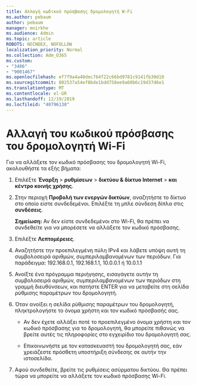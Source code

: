 ```yaml
---
title: Αλλαγή κωδικού πρόσβασης δρομολογητή W-Fi
ms.author: pebaum
author: pebaum
manager: mnirkhe
ms.audience: Admin
ms.topic: article
ROBOTS: NOINDEX, NOFOLLOW
localization_priority: Normal
ms.collection: Adm_O365
ms.custom:
- "3486"
- "9001467"
ms.openlocfilehash: ef7f9a4a40dec764f22c66bd9781c9141fb30d10
ms.sourcegitcommit: 802537a54ef8bde1bdd758ee9a60b6c19d37d6e1
ms.translationtype: MT
ms.contentlocale: el-GR
ms.lasthandoff: 12/19/2019
ms.locfileid: "40796138"
---
```

# <a name="change-your-wi-fi-router-password"></a>Αλλαγή του κωδικού πρόσβασης του δρομολογητή Wi-Fi

Για να αλλάξετε τον κωδικό πρόσβασης του δρομολογητή Wi-Fi, ακολουθήστε τα εξής βήματα:

1. Επιλέξτε **Έναρξη** > **ρυθμίσεων** > **δικτύου & δίκτυο Internet** > **και κέντρο κοινής χρήσης**.

2. Στην περιοχή **Προβολή των ενεργών δικτύων**, αναζητήστε το δίκτυο στο οποίο είστε συνδεδεμένοι. Επιλέξτε τη μπλε σύνδεση δίπλα στις **συνδέσεις**.<br>

   **Σημείωση:** Αν δεν είστε συνδεδεμένοι στο Wi-Fi, θα πρέπει να συνδεθείτε για να μπορέσετε να αλλάξετε τον κωδικό πρόσβασης.

3. Επιλέξτε **Λεπτομέρειες**.

4. Αναζητήστε την προεπιλεγμένη πύλη IPv4 και λάβετε υπόψη αυτή τη συμβολοσειρά αριθμών, συμπεριλαμβανομένων των περιόδων. Για παράδειγμα: 192.168.0.1, 192.168.1.1, 10.0.0.1 ή 10.0.1.1

5. Ανοίξτε ένα πρόγραμμα περιήγησης, εισαγάγετε αυτήν τη συμβολοσειρά αριθμών, συμπεριλαμβανομένων των περιόδων στη γραμμή διευθύνσεων, και πατήστε ENTER για να μεταβείτε στη σελίδα ρύθμισης παραμέτρων του δρομολογητή.

6. Όταν ανοίξει η σελίδα ρύθμισης παραμέτρων του δρομολογητή, πληκτρολογήστε το όνομα χρήστη και τον κωδικό πρόσβασής σας.<br>
   - Αν δεν έχετε αλλάξει ποτέ το προεπιλεγμένο όνομα χρήστη και τον κωδικό πρόσβασης για το δρομολογητή, θα μπορείτε πιθανώς να βρείτε αυτές τις πληροφορίες στο εγχειρίδιο του δρομολογητή σας.

   - Επικοινωνήστε με τον κατασκευαστή του δρομολογητή σας, εάν χρειάζεστε πρόσθετη υποστήριξη σύνδεσης σε αυτήν την ιστοσελίδα.

7. Αφού συνδεθείτε, βρείτε τις ρυθμίσεις ασύρματου δικτύου. Θα πρέπει τώρα να μπορείτε να αλλάξετε τον κωδικό πρόσβασης Wi-Fi.
